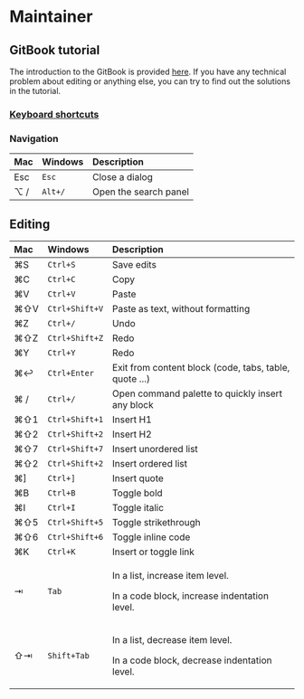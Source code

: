 # Maintainer

## GitBook tutorial

The introduction to the GitBook is provided [here](https://docs.gitbook.com/). If you have any technical problem about editing or anything else, you can try to find out the solutions in the tutorial.

### [Keyboard shortcuts](https://docs.gitbook.com/keyboard-shortcuts)

### Navigation 

| Mac | Windows | Description |
| :--- | :--- | :--- |
| Esc | `Esc` | Close a dialog |
| ⌥ / | `Alt+/` | Open the search panel |

## Editing

<table>
  <thead>
    <tr>
      <th style="text-align:left">Mac</th>
      <th style="text-align:left">Windows</th>
      <th style="text-align:left">Description</th>
    </tr>
  </thead>
  <tbody>
    <tr>
      <td style="text-align:left">&#x2318;S</td>
      <td style="text-align:left"><code>Ctrl+S</code>
      </td>
      <td style="text-align:left">Save edits</td>
    </tr>
    <tr>
      <td style="text-align:left">&#x2318;C</td>
      <td style="text-align:left"><code>Ctrl+C</code>
      </td>
      <td style="text-align:left">Copy</td>
    </tr>
    <tr>
      <td style="text-align:left">&#x2318;V</td>
      <td style="text-align:left"><code>Ctrl+V</code>
      </td>
      <td style="text-align:left">Paste</td>
    </tr>
    <tr>
      <td style="text-align:left">&#x2318;&#x21E7;V</td>
      <td style="text-align:left"><code>Ctrl+Shift+V</code>
      </td>
      <td style="text-align:left">Paste as text, without formatting</td>
    </tr>
    <tr>
      <td style="text-align:left">&#x2318;Z</td>
      <td style="text-align:left"><code>Ctrl+/</code>
      </td>
      <td style="text-align:left">Undo</td>
    </tr>
    <tr>
      <td style="text-align:left">&#x2318;&#x21E7;Z</td>
      <td style="text-align:left"><code>Ctrl+Shift+Z</code>
      </td>
      <td style="text-align:left">Redo</td>
    </tr>
    <tr>
      <td style="text-align:left">&#x2318;Y</td>
      <td style="text-align:left"><code>Ctrl+Y</code>
      </td>
      <td style="text-align:left">Redo</td>
    </tr>
    <tr>
      <td style="text-align:left">&#x2318;&#x21A9;</td>
      <td style="text-align:left"><code>Ctrl+Enter</code>
      </td>
      <td style="text-align:left">Exit from content block (code, tabs, table, quote ...)</td>
    </tr>
    <tr>
      <td style="text-align:left">&#x2318; /</td>
      <td style="text-align:left"><code>Ctrl+/</code>
      </td>
      <td style="text-align:left">Open command palette to quickly insert any block</td>
    </tr>
    <tr>
      <td style="text-align:left">&#x2318;&#x21E7;1</td>
      <td style="text-align:left"><code>Ctrl+Shift+1</code>
      </td>
      <td style="text-align:left">Insert H1</td>
    </tr>
    <tr>
      <td style="text-align:left">&#x2318;&#x21E7;2</td>
      <td style="text-align:left"><code>Ctrl+Shift+2</code>
      </td>
      <td style="text-align:left">Insert H2</td>
    </tr>
    <tr>
      <td style="text-align:left">&#x2318;&#x21E7;7</td>
      <td style="text-align:left"><code>Ctrl+Shift+7</code>
      </td>
      <td style="text-align:left">Insert unordered list</td>
    </tr>
    <tr>
      <td style="text-align:left">&#x2318;&#x21E7;2</td>
      <td style="text-align:left"><code>Ctrl+Shift+2</code>
      </td>
      <td style="text-align:left">Insert ordered list</td>
    </tr>
    <tr>
      <td style="text-align:left">&#x2318;]</td>
      <td style="text-align:left"><code>Ctrl+]</code>
      </td>
      <td style="text-align:left">Insert quote</td>
    </tr>
    <tr>
      <td style="text-align:left">&#x2318;B</td>
      <td style="text-align:left"><code>Ctrl+B</code>
      </td>
      <td style="text-align:left">Toggle bold</td>
    </tr>
    <tr>
      <td style="text-align:left">&#x2318;I</td>
      <td style="text-align:left"><code>Ctrl+I</code>
      </td>
      <td style="text-align:left">Toggle italic</td>
    </tr>
    <tr>
      <td style="text-align:left">&#x2318;&#x21E7;5</td>
      <td style="text-align:left"><code>Ctrl+Shift+5</code>
      </td>
      <td style="text-align:left">Toggle strikethrough</td>
    </tr>
    <tr>
      <td style="text-align:left">&#x2318;&#x21E7;6</td>
      <td style="text-align:left"><code>Ctrl+Shift+6</code>
      </td>
      <td style="text-align:left">Toggle inline code</td>
    </tr>
    <tr>
      <td style="text-align:left">&#x2318;K</td>
      <td style="text-align:left"><code>Ctrl+K</code>
      </td>
      <td style="text-align:left">Insert or toggle link</td>
    </tr>
    <tr>
      <td style="text-align:left">&#x21E5;</td>
      <td style="text-align:left"><code>Tab</code>
      </td>
      <td style="text-align:left">
        <p>In a list, increase item level.</p>
        <p>In a code block, increase indentation level.</p>
      </td>
    </tr>
    <tr>
      <td style="text-align:left">&#x21E7;&#x21E5;</td>
      <td style="text-align:left"><code>Shift+Tab</code>
      </td>
      <td style="text-align:left">
        <p>In a list, decrease item level.</p>
        <p>In a code block, decrease indentation level.</p>
      </td>
    </tr>
  </tbody>
</table>

